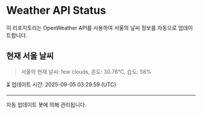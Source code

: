 
# Weather API Status

이 리포지토리는 OpenWeather API를 사용하여 서울의 날씨 정보를 자동으로 업데이트합니다.

## 현재 서울 날씨
> 서울의 현재 날씨: few clouds, 온도: 30.76°C, 습도: 58%

⏳ 업데이트 시간: 2025-09-05 03:29:59 (UTC)

---
자동 업데이트 봇에 의해 관리됩니다.

